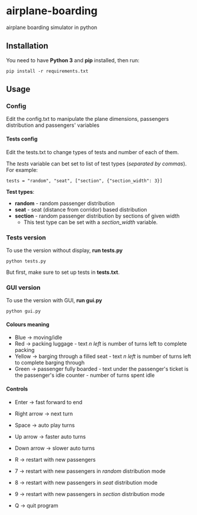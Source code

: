 # airplane-boarding
airplane boarding simulator in python

## Installation

You need to have **Python 3** and **pip** installed, then run:

```
pip install -r requirements.txt
```

## Usage

### Config

Edit the config.txt to manipulate the plane dimensions, passengers distribution and passengers' variables

#### Tests config

Edit the tests.txt to change types of tests and number of each of them.

The *tests* variable can bet set to list of test types (*separated by commas*).
For example:
```
tests = "random", "seat", ["section", {"section_width": 3}]
```

**Test types**:
- **random** - random passenger distribution
- **seat** - seat (distance from corridor) based distribution
- **section** - random passenger distribution by sections of given width
  - This test type can be set with a *section_width* variable.

### Tests version

To use the version without display, **run tests.py**

```
python tests.py
```

But first, make sure to set up tests in **tests.txt**.

### GUI version

To use the version with GUI, **run gui.py**

```
python gui.py
```

#### Colours meaning

- Blue -> moving/idle
- Red -> packing luggage - text *n left* is number of turns left to complete packing
- Yellow -> barging through a filled seat - text *n left* is number of turns left to complete barging through
- Green -> passenger fully boarded - text under the passenger's ticket is the passenger's idle counter - number of turns spent idle

#### Controls

- Enter -> fast forward to end
- Right arrow -> next turn

- Space -> auto play turns
- Up arrow -> faster auto turns
- Down arrow -> slower auto turns

- R -> restart with new passengers
- 7 -> restart with new passengers in *random* distribution mode
- 8 -> restart with new passengers in *seat* distribution mode
- 9 -> restart with new passengers in *section* distribution mode

- Q -> quit program
